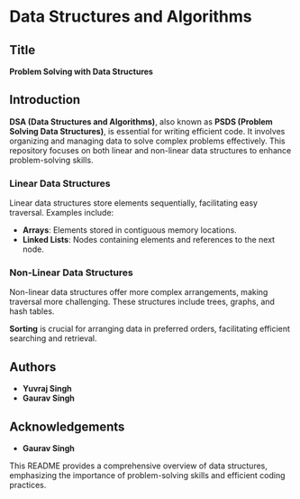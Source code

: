 # Data Structures and Algorithms

## Title
**Problem Solving with Data Structures**

## Introduction
**DSA (Data Structures and Algorithms)**, also known as **PSDS (Problem Solving Data Structures)**, is essential for writing efficient code. It involves organizing and managing data to solve complex problems effectively. This repository focuses on both linear and non-linear data structures to enhance problem-solving skills.

### Linear Data Structures
Linear data structures store elements sequentially, facilitating easy traversal. Examples include:
- **Arrays**: Elements stored in contiguous memory locations.
- **Linked Lists**: Nodes containing elements and references to the next node.

### Non-Linear Data Structures
Non-linear data structures offer more complex arrangements, making traversal more challenging. These structures include trees, graphs, and hash tables.

**Sorting** is crucial for arranging data in preferred orders, facilitating efficient searching and retrieval.

## Authors

- **Yuvraj Singh**
- **Gaurav Singh**

## Acknowledgements

- **Gaurav Singh**

This README provides a comprehensive overview of data structures, emphasizing the importance of problem-solving skills and efficient coding practices.

